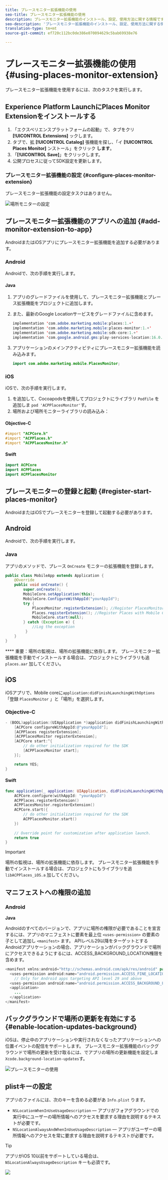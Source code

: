 ```yaml
---
title: プレースモニター拡張機能の使用
seo-title: プレースモニター拡張機能の使用
description: プレースモニター拡張機能のインストール、設定、使用方法に関する情報です。
seo-description: 'プレースモニター拡張機能のインストール、設定、使用方法に関する情報です。 '
translation-type: tm+mt
source-git-commit: ef720c112bc0de386e070094629c5bab69938e76

---
```



# プレースモニター拡張機能の使用 {#using-places-monitor-extension}

プレースモニター拡張機能を使用するには、次のタスクを実行します。

## Experience Platform LaunchにPlaces Monitor Extensionをインストールする

1. 「エクスペリエンスプラットフォームの起動」で、タブをクリ **[!UICONTROL Extensions]** ックします。
2. タブで、拡 **[!UICONTROL Catalog]** 張機能を探し、「イ **[!UICONTROL Places Monitor]** ンストール」をクリック **します**。
3. 「**[!UICONTROL Save]**」をクリックします。
4. 公開プロセスに従ってSDK設定を更新します。

### プレースモニター拡張機能の設定 {#configure-places-monitor-extension}

プレースモニター拡張機能の設定タスクはありません。

![場所モニターの設定](/help/assets/configure_places_monitor.png)

## プレースモニター拡張機能のアプリへの追加 {#add-monitor-extension-to-app}

AndroidまたはiOSアプリにプレースモニター拡張機能を追加する必要があります。

### Android

Androidで、次の手順を実行します。

#### Java

1. アプリのグレードファイルを使用して、プレースモニター拡張機能とプレース拡張機能をプロジェクトに追加します。

2. また、最新のGoogle Locationサービスをグレードファイルに含めます。

   ```java
   implementation 'com.adobe.marketing.mobile:places:1.+'
   implementation 'com.adobe.marketing.mobile:places-monitor:1.+'
   implementation 'com.adobe.marketing.mobile:sdk-core:1.+'
   implementation 'com.google.android.gms:play-services-location:16.0.0'
   ```

3. アプリケーションのメインアクティビティにプレースモニター拡張機能を読み込みます。

   ```java
   import com.adobe.marketing.mobile.PlacesMonitor;
   ```

### iOS

iOSで、次の手順を実行します。

1. を追加して、Cocoapodsを使用してプロジェクトにライブラリ `Podfile` を追加しま `pod 'ACPPlacesMonitor'`す。
2. 場所および場所モニターライブラリの読み込み：

#### Objective-C

```objectivec
#import "ACPCore.h"
#import "ACPPlaces.h"
#import "ACPPlacesMonitor.h"
```

#### Swift

```swift
import ACPCore
import ACPPlaces
import ACPPlacesMonitor
```


## プレースモニターの登録と起動 {#register-start-places-monitor}

AndroidまたはiOSでプレースモニターを登録して起動する必要があります。

## Android

Androidで、次の手順を実行します。

### Java

アプリのメソッドで、プレース `OnCreate` モニターの拡張機能を登録します。

```java
public class MobileApp extends Application {
    @Override
    public void onCreate() {
        super.onCreate();
        MobileCore.setApplication(this);
        MobileCore.ConfigureWithAppId("yourAppId");
        try {
            PlacesMonitor.registerExtension(); //Register PlacesMonitor with Mobile Core
            Places.registerExtension(); //Register Places with Mobile Core
            MobileCore.start(null);
        } catch (Exception e) {
            //Log the exception
         }
    }
}
```

**** 重要：場所の監視は、場所の拡張機能に依存します。 プレースモニター拡張機能を手動でインストールする場合は、プロジェクトにライブラリも追 `places.aar` 加してください。

## iOS

iOSアプリで、Mobile coreに`application:didFinishLaunchingWithOptions`「登録 `PlacesMonitor` 」と「場所」を選択します。

### Objective-C

```objectivec
- (BOOL)application:(UIApplication *)application didFinishLaunchingWithOptions:(NSDictionary*)launchOptions {
    [ACPCore configureWithAppId:@"yourAppId"];
    [ACPPlaces registerExtension];
    [ACPPlacesMonitor registerExtension];
    [ACPCore start:^{            
        // do other initialization required for the SDK
        [ACPPlacesMonitor start];
    }];

    return YES; 
}
```

#### Swift

```swift
func application(_ application: UIApplication, didFinishLaunchingWithOptions launchOptions: [UIApplication.LaunchOptionsKey: Any]?) -> Bool {
    ACPCore.configure(withAppId: "yourAppId")
    ACPPlaces.registerExtension()       
    ACPPlacesMonitor.registerExtension()
    ACPCore.start({
        // do other initialization required for the SDK
        ACPPlacesMonitor.start()
    })
    
    // Override point for customization after application launch.        
    return true
}
```

>[!IMPORTANT]
>
>場所の監視は、場所の拡張機能に依存します。 プレースモニター拡張機能を手動でインストールする場合は、プロジェクトにもライブラリを追 `libACPPlaces_iOS.a` 加してください。


## マニフェストへの権限の追加

### Android

**Java**

Androidのすべてのバージョンで、アプリに場所の権限が必要であることを宣言するには、アプリのマニフェストに要素を最上位 `<uses-permission>` の要素の子として追加し `<manifest>` ます。 APIレベル29以降をターゲットとするAndroidアプリケーションの場合、アプリケーションがバックグラウンドで場所にアクセスできるようにするには、ACCESS_BACKGROUND_LOCATION権限を含めます。

```java
<manifest xmlns:android="http://schemas.android.com/apk/res/android" package="com.adobe.placesapp">
  <uses-permission android:name="android.permission.ACCESS_FINE_LOCATION" />
    // Only for Android apps targeting API level 29 and above
  <uses-permission android:name="android.permission.ACCESS_BACKGROUND_LOCATION" /> 
  <application>        
    ...    
  </application>
</manifest>
```


## バックグラウンドで場所の更新を有効にする {#enable-location-updates-background}

iOSは、停止中のアプリケーションや実行されなくなったアプリケーションへの位置イベントの配信をサポートします。 プレースモニター拡張機能のバックグラウンドで場所の更新を受け取るには、でアプリの場所の更新機能を設定しま `Xcode.background-location-updates`す。

![プレースモニターの使用](/help/assets/using-the-places-monitor_1.png)

## plistキーの設定

アプリのファイルには、次のキーを含める必要があ `Info.plist` ります。

* `NSLocationWhenInUseUsageDescription`  — アプリがフォアグラウンドでの実行中にユーザーの場所情報へのアクセスを要求する理由を説明するテキストが必要です。
* `NSLocationAlwaysAndWhenInUseUsageDescription`  — アプリがユーザーの場所情報へのアクセスを常に要求する理由を説明するテキストが必要です。

>[!TIP]
>
>アプリがiOS 10以前をサポートしている場合は、 `NSLocationAlwaysUsageDescription` キーも必須です。

![](/help/assets/using-the-places-monitor_2.png)

